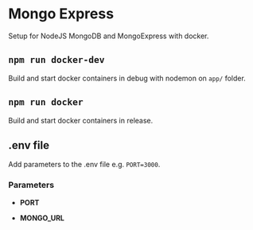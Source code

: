 # Mongo Express

Setup for NodeJS MongoDB and MongoExpress with docker.

## `npm run docker-dev`

Build and start docker containers in debug with nodemon on `app/` folder.

## `npm run docker`

Build and start docker containers in release.

## .env file

Add parameters to the .env file e.g. `PORT=3000`.

### Parameters

- **PORT**

- **MONGO_URL**
